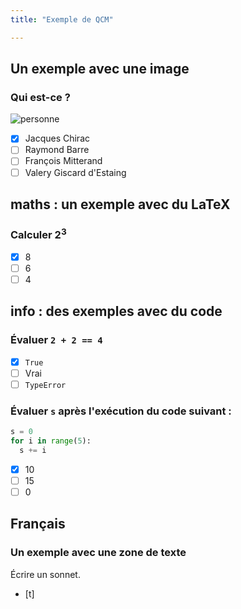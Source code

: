 ```yaml
---
title: "Exemple de QCM"

---
```


## Un exemple avec une image

### Qui est-ce ?

![personne](https://media.vogue.fr/photos/5d8c8e536f878f000880cbd5/16:9/w_1920%2Cc_limit/000_ARP4090096.jpg)

- [x] Jacques Chirac
- [ ] Raymond Barre
- [ ] François Mitterand
- [ ] Valery Giscard d'Estaing

## maths : un exemple avec du LaTeX

### Calculer $2^3$

- [x] 8
- [ ] 6
- [ ] 4

## info : des exemples avec du code

### Évaluer `2 + 2 == 4`

- [x] `True`
- [ ] Vrai
- [ ] `TypeError`

### Évaluer `s` après l'exécution du code suivant :

```python
s = 0
for i in range(5):
  s += i
```

- [x] 10
- [ ] 15
- [ ] 0

## Français

### Un exemple avec une zone de texte

Écrire un sonnet.

- [t]

